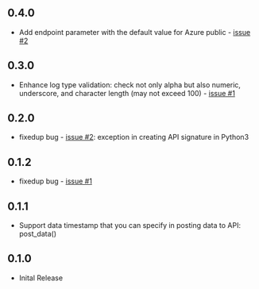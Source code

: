 ## 0.4.0

* Add endpoint parameter with the default value for Azure public - [issue #2](https://github.com/yokawasa/azure-log-analytics-data-collector-python/issues/2)

## 0.3.0

* Enhance log type validation: check not only alpha but also numeric, underscore, and character length (may not exceed 100) - [issue #1](https://github.com/yokawasa/azure-log-analytics-data-collector-python/issues/1)

## 0.2.0

* fixedup bug - [issue #2](https://github.com/yokawasa/azure-log-analytics-data-collector/issues/2): exception in creating API signature in Python3

## 0.1.2

* fixedup bug - [issue #1](https://github.com/yokawasa/azure-log-analytics-data-collector/issues/1)

## 0.1.1

* Support data timestamp that you can specify in posting data to API: post_data()

## 0.1.0

* Inital Release
